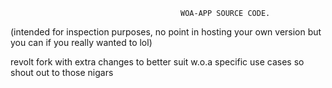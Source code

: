                                           WOA-APP SOURCE CODE.

(intended for inspection purposes, no point in hosting your own version but you can if you really wanted to lol)


revolt fork with extra changes to better suit w.o.a specific use cases so shout out to those nigars 

